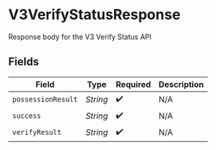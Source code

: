 # V3VerifyStatusResponse

Response body for the V3 Verify Status API


## Fields

| Field              | Type               | Required           | Description        |
| ------------------ | ------------------ | ------------------ | ------------------ |
| `possessionResult` | *String*           | :heavy_check_mark: | N/A                |
| `success`          | *String*           | :heavy_check_mark: | N/A                |
| `verifyResult`     | *String*           | :heavy_check_mark: | N/A                |